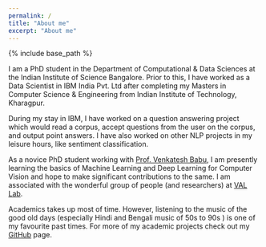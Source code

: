 ```yaml
---
permalink: /
title: "About me"
excerpt: "About me"
---
```

{% include base_path %}

I am a PhD student in the Department of Computational & Data Sciences at the Indian Institute of Science Bangalore. Prior to this, I have worked as a Data Scientist in IBM India Pvt. Ltd after completing my Masters in Computer Science & Engineering from Indian Institute of Technology, Kharagpur.

During my stay in IBM, I have worked on a question answering project which would read a corpus, accept questions from the user on the corpus, and output point answers. I have also worked on other NLP projects in my leisure hours, like sentiment classification.

As a novice PhD student working with [Prof. Venkatesh Babu](http://cds.iisc.ac.in/faculty/venky/), I am presently learning the basics of Machine Learning and Deep Learning for Computer Vision and hope to make significant contributions to the same. I am associated with the wonderful group of people (and researchers) at [VAL Lab](https://val.cds.iisc.ac.in/).

Academics takes up most of time. However, listening to the music of the good old days (especially Hindi and Bengali music of 50s to 90s 
) is one of my favourite past times. 
For more of my academic projects check out my [GitHub](https://github.com/abhipsabasu/) page.

